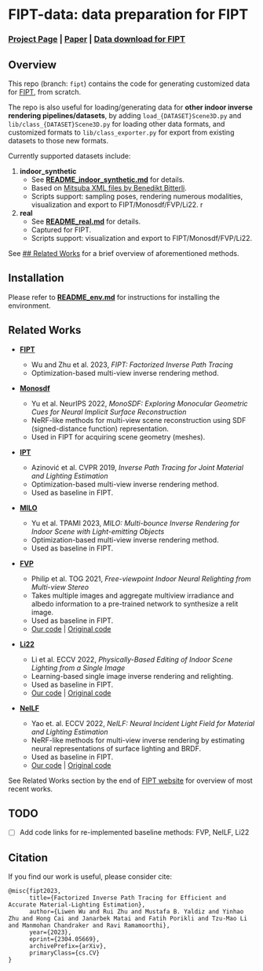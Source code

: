# FIPT-data: data preparation for FIPT

### [Project Page](https://jerrypiglet.github.io/fipt-ucsd/) | [Paper]() | [Data download for FIPT](https://drive.google.com/drive/folders/1N8H1yR41MykUuSTyHvKGsZcuV2VjtWGr?usp=share_link)

## Overview
This repo (branch: `fipt`) contains the code for generating customized data for [FIPT](), from scratch. 

The repo is also useful for loading/generating data for **other indoor inverse rendering pipelines/datasets**, by adding `load_{DATASET}Scene3D.py` and `lib/class_{DATASET}Scene3D.py` for loading other data formats, and customized formats to `lib/class_exporter.py` for export from existing datasets to those new formats.

Currently supported datasets include:

1. **indoor_synthetic**
   - See [**README_indoor_synthetic.md**](README_indoor_synthetic.md) for details.
   - Based on [Mitsuba XML files by Benedikt Bitterli](https://benedikt-bitterli.me/resources/).
   - Scripts support: sampling poses, rendering numerous modalities, visualization and export to FIPT/Monosdf/FVP/Li22.
r
2. **real**
   - See [**README_real.md**](README_real.md) for details.
   - Captured for FIPT.
   - Scripts support: visualization and export to FIPT/Monosdf/FVP/Li22.

See [## Related Works](#related-works) for a brief overview of aforementioned methods.

## Installation

Please refer to [**README_env.md**](README_env.md) for instructions for installing the environment.
## Related Works
- [**FIPT**](https://jerrypiglet.github.io/fipt-ucsd/)
  - Wu and Zhu et al. 2023, *FIPT: Factorized Inverse Path Tracing*
  - Optimization-based multi-view inverse rendering method.

- [**Monosdf**](https://niujinshuchong.github.io/monosdf/)
  - Yu et al. NeurIPS 2022, *MonoSDF: Exploring Monocular Geometric Cues for Neural Implicit Surface Reconstruction*
  - NeRF-like methods for multi-view scene reconstruction using SDF (signed-distance function) representation.
  - Used in FIPT for acquiring scene geometry (meshes).

- [**IPT**](https://arxiv.org/abs/1903.07145)
  - Azinović et al. CVPR 2019, *Inverse Path Tracing for Joint Material and Lighting Estimation*
  - Optimization-based multi-view inverse rendering method.
  - Used as baseline in FIPT.

- [**MILO**](https://ci.idm.pku.edu.cn/Yu_TPAMI23.pdf)
  - Yu et al. TPAMI 2023, *MILO: Multi-bounce Inverse Rendering for Indoor Scene with Light-emitting Objects*
  - Optimization-based multi-view inverse rendering method.
  - Used as baseline in FIPT.

- [**FVP**](https://repo-sam.inria.fr/fungraph/deep-indoor-relight/)
  - Philip et al. TOG 2021, *Free-viewpoint Indoor Neural Relighting from Multi-view Stereo*
  - Takes multiple images and aggregate multiview irradiance and albedo information to a pre-trained network to synthesize a relit image.
  - Used as baseline in FIPT.
  - [Our code]() | [Original code](https://gitlab.inria.fr/sibr/projects/indoor_relighting)

- [**Li22**](https://vilab-ucsd.github.io/ucsd-IndoorLightEditing/)
  - Li et al. ECCV 2022, *Physically-Based Editing of Indoor Scene Lighting from a Single Image*
  - Learning-based single image inverse rendering and relighting.
  - Used as baseline in FIPT.
  - [Our code]() | [Original code](https://github.com/ViLab-UCSD/IndoorLightEditing)

- [**NeILF**](https://machinelearning.apple.com/research/neural-incident-light-field)
  - Yao et. al. ECCV 2022, *NeILF: Neural Incident Light Field for Material and Lighting Estimation*
  - NeRF-like methods for multi-view inverse rendering by estimating neural representations of surface lighting and BRDF.
  - Used as baseline in FIPT.
  - [Our code]() | [Original code](https://github.com/apple/ml-neilf)

See Related Works section by the end of [FIPT website](https://jerrypiglet.github.io/fipt-ucsd/) for overview of most recent works.

## TODO

- [ ] Add code links for re-implemented baseline methods: FVP, NeILF, Li22

## Citation

If you find our work is useful, please consider cite:

```
@misc{fipt2023,
      title={Factorized Inverse Path Tracing for Efficient and Accurate Material-Lighting Estimation}, 
      author={Liwen Wu and Rui Zhu and Mustafa B. Yaldiz and Yinhao Zhu and Hong Cai and Janarbek Matai and Fatih Porikli and Tzu-Mao Li and Manmohan Chandraker and Ravi Ramamoorthi},
      year={2023},
      eprint={2304.05669},
      archivePrefix={arXiv},
      primaryClass={cs.CV}
}
```